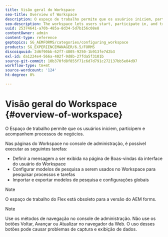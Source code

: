 ```yaml
---
title: Visão geral do Workspace
seo-title: Overview of Workspace
description: O espaço de trabalho permite que os usuários iniciem, participem e acompanhem processos de negócios. Saiba mais sobre o espaço de trabalho.
seo-description: The workspace lets users start, participate in, and track business processes. Let us learn more about the workspace.
uuid: 25374641-a70b-485a-8d34-5d7b156c08e8
contentOwner: admin
content-type: reference
geptopics: SG_AEMFORMS/categories/configuring_workspace
products: SG_EXPERIENCEMANAGER/6.5/FORMS
discoiquuid: 2d6f90bb-62f7-4805-9250-1b913fe7d2b3
exl-id: da1224e4-566a-402f-9d8b-27fda5f3101b
source-git-commit: 10b370fd8f855f71c6d7d791c272137bb5e04d97
workflow-type: tm+mt
source-wordcount: '124'
ht-degree: 0%

---
```


# Visão geral do Workspace {#overview-of-workspace}

O Espaço de trabalho permite que os usuários iniciem, participem e acompanhem processos de negócios.

Nas páginas do Workspace no console de administração, é possível executar as seguintes tarefas:

* Definir a mensagem a ser exibida na página de Boas-vindas da interface do usuário do Workspace
* Configurar modelos de pesquisa a serem usados no Workspace para pesquisar processos e tarefas
* Importar e exportar modelos de pesquisa e configurações globais

>[!NOTE]
>
>O espaço de trabalho do Flex está obsoleto para a versão do AEM forms.

>[!NOTE]
>
>Use os métodos de navegação no console de administração. Não use os botões Voltar, Avançar ou Atualizar no navegador da Web. O uso desses botões pode causar problemas de captura e exibição de dados.
